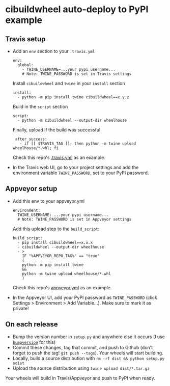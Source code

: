 cibuildwheel auto-deploy to PyPI example
========================================

Travis setup
------------

- Add an `env` section to your `.travis.yml`

      env:
        global:
          - TWINE_USERNAME=...your pypi username...
          # Note: TWINE_PASSWORD is set in Travis settings

  Install `cibuildwheel` and `twine` in your `install` section

      install:
        - python -m pip install twine cibuildwheel==x.y.z

  Build in the `script` section

      script:
        - python -m cibuildwheel --output-dir wheelhouse

  Finally, upload if the build was successful

       after_success:
         - if [[ $TRAVIS_TAG ]]; then python -m twine upload wheelhouse/*.whl; fi

  Check this repo's [.travis.yml](.travis.yml) as an example.

- In the Travis web UI, go to your project settings and add the environment variable `TWINE_PASSWORD`, set to your PyPI password.

Appveyor setup
--------------

- Add this env to your appveyor.yml

      environment:
        TWINE_USERNAME: ...your pypi username...
        # Note: TWINE_PASSWORD is set in Appveyor settings

    Add this upload step to the `build_script`:

      build_script:
        - pip install cibuildwheel==x.x.x
        - cibuildwheel --output-dir wheelhouse
        - >
          IF "%APPVEYOR_REPO_TAG%" == "true"
          (
          python -m pip install twine
          &&
          python -m twine upload wheelhouse/*.whl
          )

  Check this repo's [appveyor.yml](appveyor.yml) as an example.

- In the Appveyor UI, add your PyPI password as `TWINE_PASSWORD` (click Settings > Environment > Add Variable...). Make sure to mark it as private!

On each release
---------------

- Bump the version number in `setup.py` and anywhere else it occurs (I use [`bumpversion`](https://github.com/peritus/bumpversion) for this)
- Commit these changes, tag that commit, and push to Github (don't forget to push the tag! `git push --tags`). Your wheels will start building.
- Locally, build a source distribution with `rm -rf dist && python setup.py sdist`
- Upload the source distribution using `twine upload dist/*.tar.gz`

Your wheels will build in Travis/Appveyor and push to PyPI when ready.

